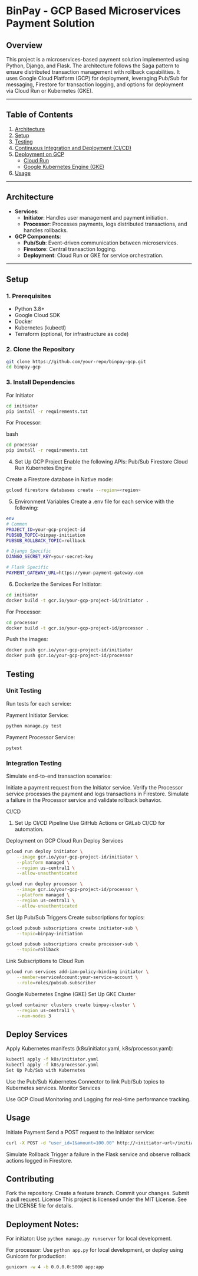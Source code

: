 # **BinPay - GCP Based Microservices Payment Solution**

## **Overview**
This project is a microservices-based payment solution implemented using Python, Django, and Flask. The architecture follows the Saga pattern to ensure distributed transaction management with rollback capabilities. It uses Google Cloud Platform (GCP) for deployment, leveraging Pub/Sub for messaging, Firestore for transaction logging, and options for deployment via Cloud Run or Kubernetes (GKE).

---

## **Table of Contents**
1. [Architecture](#architecture)
2. [Setup](#setup)
3. [Testing](#testing)
4. [Continuous Integration and Deployment (CI/CD)](#ci-cd)
5. [Deployment on GCP](#deployment-on-gcp)
   - [Cloud Run](#cloud-run)
   - [Google Kubernetes Engine (GKE)](#gke)
6. [Usage](#usage)

---

## **Architecture**
- **Services**:
  - **Initiator**: Handles user management and payment initiation.
  - **Processor**: Processes payments, logs distributed transactions, and handles rollbacks.
- **GCP Components**:
  - **Pub/Sub**: Event-driven communication between microservices.
  - **Firestore**: Central transaction logging.
  - **Deployment**: Cloud Run or GKE for service orchestration.

---

## **Setup**

### **1. Prerequisites**
- Python 3.8+
- Google Cloud SDK
- Docker
- Kubernetes (kubectl)
- Terraform (optional, for infrastructure as code)

### **2. Clone the Repository**
```bash
git clone https://github.com/your-repo/binpay-gcp.git
cd binpay-gcp
```

### **3. Install Dependencies**
For Initiator
```bash
cd initiator
pip install -r requirements.txt
```

For Processor:

bash
```bash
cd processor
pip install -r requirements.txt
```
4. Set Up GCP Project
Enable the following APIs:
Pub/Sub
Firestore
Cloud Run
Kubernetes Engine

Create a Firestore database in Native mode:
```bash
gcloud firestore databases create --region=<region>
```
5. Environment Variables
Create a .env file for each service with the following:
```bash
env
# Common
PROJECT_ID=your-gcp-project-id
PUBSUB_TOPIC=binpay-initiation
PUBSUB_ROLLBACK_TOPIC=rollback

# Django Specific
DJANGO_SECRET_KEY=your-secret-key

# Flask Specific
PAYMENT_GATEWAY_URL=https://your-payment-gateway.com
```

6. Dockerize the Services
For Initiator:

```bash
cd initiator
docker build -t gcr.io/your-gcp-project-id/initiator .
```

For Processor:
```bash
cd processor
docker build -t gcr.io/your-gcp-project-id/processor .
```

Push the images:
```bash
docker push gcr.io/your-gcp-project-id/initiator
docker push gcr.io/your-gcp-project-id/processor
```

## Testing
### Unit Testing
Run tests for each service:

Payment Initiator Service:
```bash
python manage.py test
```

Payment Processor Service:
```bash
pytest
```

### Integration Testing
Simulate end-to-end transaction scenarios:

Initiate a payment request from the Initiator service.
Verify the Processor service processes the payment and logs transactions in Firestore.
Simulate a failure in the Processor service and validate rollback behavior.

CI/CD
1. Set Up CI/CD Pipeline
Use GitHub Actions or GitLab CI/CD for automation.

Deployment on GCP
Cloud Run
Deploy Services

```bash
gcloud run deploy initiator \
    --image gcr.io/your-gcp-project-id/initiator \
    --platform managed \
    --region us-central1 \
    --allow-unauthenticated

gcloud run deploy processor \
    --image gcr.io/your-gcp-project-id/processor \
    --platform managed \
    --region us-central1 \
    --allow-unauthenticated
```

Set Up Pub/Sub Triggers
Create subscriptions for topics:
```bash
gcloud pubsub subscriptions create initiator-sub \
    --topic=binpay-initiation

gcloud pubsub subscriptions create processor-sub \
    --topic=rollback
```
Link Subscriptions to Cloud Run

```bash
gcloud run services add-iam-policy-binding initiator \
    --member=serviceAccount:your-service-account \
    --role=roles/pubsub.subscriber
```
Google Kubernetes Engine (GKE)
Set Up GKE Cluster

```bash
gcloud container clusters create binpay-cluster \
    --region us-central1 \
    --num-nodes 3
```
## Deploy Services

Apply Kubernetes manifests (k8s/initiator.yaml, k8s/processor.yaml):
```bash
kubectl apply -f k8s/initiator.yaml
kubectl apply -f k8s/processor.yaml
Set Up Pub/Sub with Kubernetes
```

Use the Pub/Sub Kubernetes Connector to link Pub/Sub topics to Kubernetes services.
Monitor Services

Use GCP Cloud Monitoring and Logging for real-time performance tracking.

## Usage
Initiate Payment
Send a POST request to the Initiator service:

```bash
curl -X POST -d "user_id=1&amount=100.00" http://<initiator-url>/initiate-payment
```

Simulate Rollback
Trigger a failure in the Flask service and observe rollback actions logged in Firestore.

## Contributing
Fork the repository.
Create a feature branch.
Commit your changes.
Submit a pull request.
License
This project is licensed under the MIT License. See the LICENSE file for details.

## Deployment Notes:
For initiator:
Use ```python manage.py runserver``` for local development.

For processor:
Use ```python app.py``` for local development, or deploy using Gunicorn for production:
```bash
gunicorn -w 4 -b 0.0.0.0:5000 app:app
```









